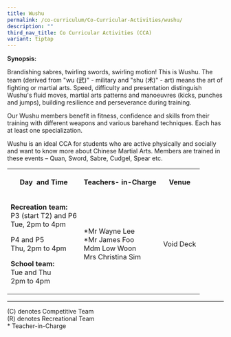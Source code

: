 ```yaml
---
title: Wushu
permalink: /co-curriculum/Co-Curricular-Activities/wushu/
description: ""
third_nav_title: Co Curricular Activities (CCA)
variant: tiptap
---
```

<p><strong>Synopsis:</strong>
</p>
<p>Brandishing sabres, twirling swords, swirling motion! This is Wushu. The
team (derived from "wu (武)" - military and "shu (术)" - art) means the art
of fighting or martial arts. Speed, difficulty and presentation distinguish
Wushu's fluid moves, martial arts patterns and manoeuvres (kicks, punches
and jumps), building resilience and perseverance during training.</p>
<p>Our Wushu members benefit in fitness, confidence and skills from their
training with different weapons and various barehand techniques. Each has
at least one specialization.</p>
<p>Wushu is an ideal CCA for students who are active physically and socially
and want to know more about Chinese Martial Arts. Members are trained in
these events – Quan, Sword, Sabre, Cudgel, Spear etc.</p>
<table style="minWidth: 75px">
<colgroup>
<col>
<col>
<col>
</colgroup>
<tbody>
<tr>
<th rowspan="1" colspan="1">
<p>Day&nbsp; and Time</p>
</th>
<th rowspan="1" colspan="1">
<p>Teachers- in-Charge</p>
</th>
<th rowspan="1" colspan="1">
<p>Venue</p>
</th>
</tr>
<tr>
<td rowspan="1" colspan="1">
<p><strong>Recreation team:</strong>
<br>P3 (start T2) and P6
<br>Tue, 2pm to 4pm</p>
<p></p>
<p>P4 and P5
<br>Thu, 2pm to 4pm
<br>
</p>
<p><strong>School team:</strong>
<br>Tue and Thu
<br>2pm to 4pm</p>
</td>
<td rowspan="1" colspan="1">
<p>*Mr Wayne Lee
<br>*Mr James Foo
<br>Mdm Low Woon
<br>Mrs Christina Sim
<br>
</p>
</td>
<td rowspan="1" colspan="1">
<p>Void Deck</p>
</td>
</tr>
</tbody>
</table>
<hr>
<p>(C) denotes Competitive Team
<br>(R) denotes Recreational Team
<br>* Teacher-in-Charge</p>
<p>
<br>
<br>
</p>